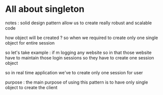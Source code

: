 # All about singleton

notes : solid design pattern allow us to create really robust and scalable code  


how object will be created ? 
so when we required to create only one single object
for entire session 

so let's take example : 
if m logging any website so in that those website have to maintain those 
login sessions so they have to create one session object

so in real time application we've to create 
only one session for user


purpose : 
the main purpose of using this pattern is to have only 
single object to create the client 

